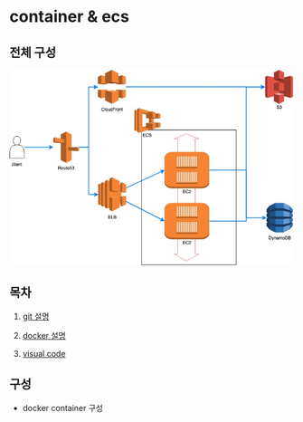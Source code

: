 # container & ecs

## 전체 구성

![image1](./images/image1.jpg)

## 목차

1. [git 설명](./etc/git.md)

2. [docker 설명](./etc/docker.md)

3. [visual code](./etc/visualCode.md)

## 구성

- docker container 구성